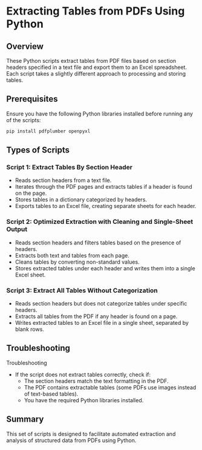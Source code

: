 # Extracting Tables from PDFs Using Python

## Overview

These Python scripts extract tables from PDF files based on section headers specified in a text file and export them to an Excel spreadsheet. Each script takes a slightly different approach to processing and storing tables.

## Prerequisites

Ensure you have the following Python libraries installed before running any of the scripts:
```bash
pip install pdfplumber openpyxl
```

## Types of Scripts

### Script 1: Extract Tables By Section Header
- Reads section headers from a text file.
- Iterates through the PDF pages and extracts tables if a header is found on the page.
- Stores tables in a dictionary categorized by headers.
- Exports tables to an Excel file, creating separate sheets for each header.

### Script 2: Optimized Extraction with Cleaning and Single-Sheet Output
- Reads section headers and filters tables based on the presence of headers.
- Extracts both text and tables from each page.
- Cleans tables by converting non-standard values.
- Stores extracted tables under each header and writes them into a single Excel sheet.

### Script 3: Extract All Tables Without Categorization
- Reads section headers but does not categorize tables under specific headers.
- Extracts all tables from the PDF if any header is found on a page.
- Writes extracted tables to an Excel file in a single sheet, separated by blank rows.

## Troubleshooting

Troubleshooting

- If the script does not extract tables correctly, check if:
  - The section headers match the text formatting in the PDF.
  - The PDF contains extractable tables (some PDFs use images instead of text-based tables).
  - You have the required Python libraries installed.

## Summary
This set of scripts is designed to facilitate automated extraction and analysis of structured data from PDFs using Python.
